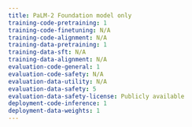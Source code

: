 ```yaml
---
title: PaLM-2 Foundation model only
training-code-pretraining: 1
training-code-finetuning: N/A
training-code-alignment: N/A
training-data-pretraining: 1
training-data-sft: N/A
training-data-alignment: N/A
evaluation-code-general: 1
evaluation-code-safety: N/A
evaluation-data-utility: N/A
evaluation-data-safety: 5
evaluation-data-safety-license: Publicly available
deployment-code-inference: 1
deployment-data-weights: 1
---
```

